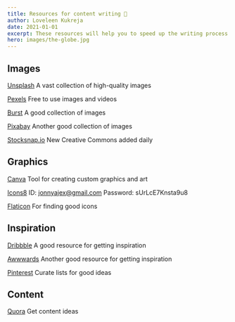 ```yaml
---
title: Resources for content writing 🎉
author: Loveleen Kukreja
date: 2021-01-01
excerpt: These resources will help you to speed up the writing process
hero: images/the-globe.jpg
---
```

## Images

[Unsplash](http://unsplash.com/) A vast collection of high-quality images

[Pexels](http://pexels.com/) Free to use images and videos

[Burst](https://burst.shopify.com/) A good collection of images

[Pixabay](https://pixabay.com/) Another good collection of images

[Stocksnap.io](https://stocksnap.io/) New Creative Commons added daily

## Graphics

[Canva](https://canva.com/) Tool for creating custom graphics and art

[Icons8](https://icons8.com/) ID: jonnyajex@gmail.com Password: sUrLcE7Knsta9u8

[Flaticon](https://www.flaticon.com/) For finding good icons

## Inspiration

[Dribbble](https://dribbble.com/) A good resource for getting inspiration

[Awwwards](https://www.awwwards.com/) Another good resource for getting inspiration

[Pinterest](https://in.pinterest.com/) Curate lists for good ideas

## Content

[Quora](https://www.quora.com/) Get content ideas